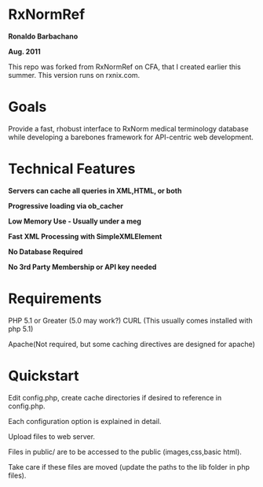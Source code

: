 RxNormRef
=========
**Ronaldo Barbachano**

**Aug. 2011**

This repo was forked from RxNormRef on CFA, that I created earlier this summer. This version runs on rxnix.com.

Goals
=====

Provide a fast, rhobust interface to RxNorm medical terminology database while developing a barebones framework for API-centric web development.



Technical Features
==================

**Servers can cache all queries in XML,HTML, or both**

**Progressive loading via ob_cacher**

**Low Memory Use - Usually under a meg**

**Fast XML Processing with SimpleXMLElement**

**No Database Required**

**No 3rd Party Membership or API key needed**


Requirements
============

PHP 5.1 or Greater (5.0 may work?)
CURL (This usually comes installed with php 5.1)

Apache(Not required, but some caching directives are designed for apache)


Quickstart
==========

Edit config.php, create cache directories if desired to reference in config.php.

Each configuration option is explained in detail.

Upload files to web server.

Files in public/ are to be accessed to the public (images,css,basic html). 

Take care if these files are moved (update the paths to the lib folder in php files). 
